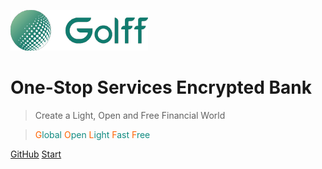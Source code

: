 ![logo](images/logo.png)
# One-Stop Services Encrypted Bank

> Create a Light, Open and Free Financial World

> <font color=#ff6300>G</font><font color=#118b80>lobal</font> <font color=#ff6300>O</font><font color=#118b80>pen</font> <font color=#ff6300>L</font><font color=#118b80>ight</font> <font color=#ff6300>F</font><font color=#118b80>ast</font> <font color=#ff6300>F</font><font color=#118b80>ree</font>

[GitHub](https://github.com/golfffinance/)
[Start](#Golff)